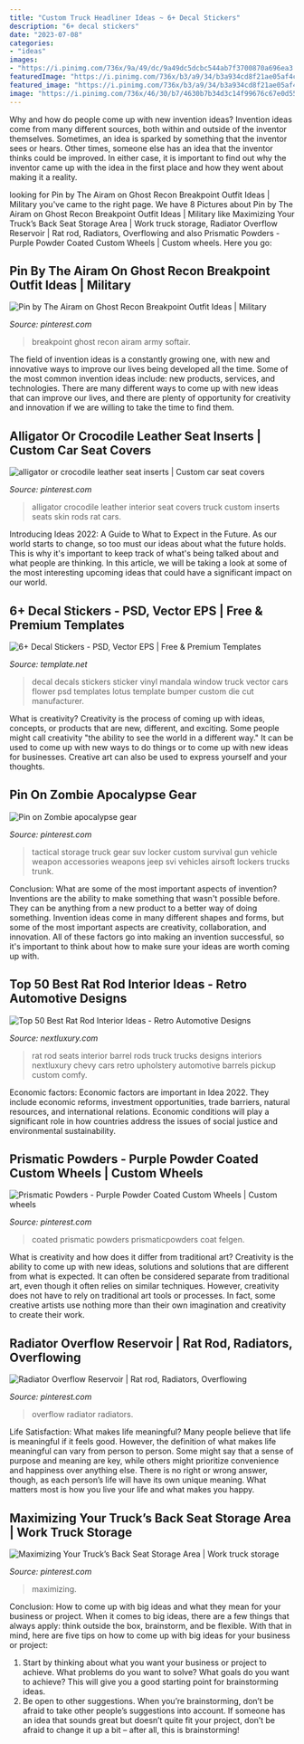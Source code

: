 ```yaml
---
title: "Custom Truck Headliner Ideas ~ 6+ Decal Stickers"
description: "6+ decal stickers"
date: "2023-07-08"
categories:
- "ideas"
images:
- "https://i.pinimg.com/736x/9a/49/dc/9a49dc5dcbc544ab7f3700870a696ea3.jpg"
featuredImage: "https://i.pinimg.com/736x/b3/a9/34/b3a934cd8f21ae05af4cb436be998085.jpg"
featured_image: "https://i.pinimg.com/736x/b3/a9/34/b3a934cd8f21ae05af4cb436be998085.jpg"
image: "https://i.pinimg.com/736x/46/30/b7/4630b7b34d3c14f99676c67e0d559640--crocodiles-alligators.jpg"
---
```



Why and how do people come up with new invention ideas?
Invention ideas come from many different sources, both within and outside of the inventor themselves. Sometimes, an idea is sparked by something that the inventor sees or hears. Other times, someone else has an idea that the inventor thinks could be improved. In either case, it is important to find out why the inventor came up with the idea in the first place and how they went about making it a reality.

	

		
looking for Pin by The Airam on Ghost Recon Breakpoint Outfit Ideas | Military you've came to the right page. We have 8 Pictures about Pin by The Airam on Ghost Recon Breakpoint Outfit Ideas | Military like Maximizing Your Truck’s Back Seat Storage Area | Work truck storage, Radiator Overflow Reservoir | Rat rod, Radiators, Overflowing and also Prismatic Powders - Purple Powder Coated Custom Wheels | Custom wheels. Here you go:
		
    
## Pin By The Airam On Ghost Recon Breakpoint Outfit Ideas | Military

<img loading=lazy src="https://i.pinimg.com/736x/b3/a9/34/b3a934cd8f21ae05af4cb436be998085.jpg" onerror="this.onerror=null;this.src='https://tse3.mm.bing.net/th?id=OIP.LOVycnQQCejJ6u4a8Ns50QHaLH&amp;pid=15.1';" alt="Pin by The Airam on Ghost Recon Breakpoint Outfit Ideas | Military">

_Source: pinterest.com_

>breakpoint ghost recon airam army softair. 

	

The field of invention ideas is a constantly growing one, with new and innovative ways to improve our lives being developed all the time. Some of the most common invention ideas include: new products, services, and technologies. There are many different ways to come up with new ideas that can improve our lives, and there are plenty of opportunity for creativity and innovation if we are willing to take the time to find them.

    
## Alligator Or Crocodile Leather Seat Inserts | Custom Car Seat Covers

<img loading=lazy src="https://i.pinimg.com/736x/46/30/b7/4630b7b34d3c14f99676c67e0d559640--crocodiles-alligators.jpg" onerror="this.onerror=null;this.src='https://tse2.mm.bing.net/th?id=OIP.vtY_vAQRKejd7oTDg8S9JwHaHa&amp;pid=15.1';" alt="alligator or crocodile leather seat inserts | Custom car seat covers">

_Source: pinterest.com_

>alligator crocodile leather interior seat covers truck custom inserts seats skin rods rat cars. 

	

Introducing Ideas 2022: A Guide to What to Expect in the Future. As our world starts to change, so too must our ideas about what the future holds. This is why it's important to keep track of what's being talked about and what people are thinking. In this article, we will be taking a look at some of the most interesting upcoming ideas that could have a significant impact on our world.

    
## 6+ Decal Stickers - PSD, Vector EPS | Free &amp; Premium Templates

<img loading=lazy src="https://images.template.net/wp-content/uploads/2017/01/07113902/Car-Decal-Stickers.jpg" onerror="this.onerror=null;this.src='https://tse3.mm.bing.net/th?id=OIP.ckiyeS64iYSt_TpNBVUkmwHaG5&amp;pid=15.1';" alt="6+ Decal Stickers - PSD, Vector EPS | Free &amp; Premium Templates">

_Source: template.net_

>decal decals stickers sticker vinyl mandala window truck vector cars flower psd templates lotus template bumper custom die cut manufacturer. 

	

What is creativity?
Creativity is the process of coming up with ideas, concepts, or products that are new, different, and exciting. Some people might call creativity "the ability to see the world in a different way." It can be used to come up with new ways to do things or to come up with new ideas for businesses. Creative art can also be used to express yourself and your thoughts.

    
## Pin On Zombie Apocalypse Gear

<img loading=lazy src="https://i.pinimg.com/736x/56/60/fa/5660fabc83b1d581094aec91e3036910--tactical-truck-tactical-survival.jpg" onerror="this.onerror=null;this.src='https://tse3.mm.bing.net/th?id=OIP.saaPdVwoclen8dzNwkMOFwHaE7&amp;pid=15.1';" alt="Pin on Zombie apocalypse gear">

_Source: pinterest.com_

>tactical storage truck gear suv locker custom survival gun vehicle weapon accessories weapons jeep svi vehicles airsoft lockers trucks trunk. 

	

Conclusion: What are some of the most important aspects of invention?
Inventions are the ability to make something that wasn't possible before. They can be anything from a new product to a better way of doing something. Invention ideas come in many different shapes and forms, but some of the most important aspects are creativity, collaboration, and innovation. All of these factors go into making an invention successful, so it's important to think about how to make sure your ideas are worth coming up with.

    
## Top 50 Best Rat Rod Interior Ideas - Retro Automotive Designs

<img loading=lazy src="http://nextluxury.com/wp-content/uploads/bucket-barrel-seats-rat-rod-interiors.jpg" onerror="this.onerror=null;this.src='https://tse3.mm.bing.net/th?id=OIP.hLYZbTkb26-5bsc1fUc9oAAAAA&amp;pid=15.1';" alt="Top 50 Best Rat Rod Interior Ideas - Retro Automotive Designs">

_Source: nextluxury.com_

>rat rod seats interior barrel rods truck trucks designs interiors nextluxury chevy cars retro upholstery automotive barrels pickup custom comfy. 

	

Economic factors:
Economic factors are important in Idea 2022. They include economic reforms, investment opportunities, trade barriers, natural resources, and international relations. Economic conditions will play a significant role in how countries address the issues of social justice and environmental sustainability.

    
## Prismatic Powders - Purple Powder Coated Custom Wheels | Custom Wheels

<img loading=lazy src="https://i.pinimg.com/736x/9a/49/dc/9a49dc5dcbc544ab7f3700870a696ea3.jpg" onerror="this.onerror=null;this.src='https://tse2.mm.bing.net/th?id=OIP.z7MTViV1FJ9esrjML0eSvwHaJ4&amp;pid=15.1';" alt="Prismatic Powders - Purple Powder Coated Custom Wheels | Custom wheels">

_Source: pinterest.com_

>coated prismatic powders prismaticpowders coat felgen. 

	

What is creativity and how does it differ from traditional art?
Creativity is the ability to come up with new ideas, solutions and solutions that are different from what is expected. It can often be considered separate from traditional art, even though it often relies on similar techniques. However, creativity does not have to rely on traditional art tools or processes. In fact, some creative artists use nothing more than their own imagination and creativity to create their work.

    
## Radiator Overflow Reservoir | Rat Rod, Radiators, Overflowing

<img loading=lazy src="https://i.pinimg.com/736x/08/dd/28/08dd287d261a5fc013853c87d98e365e.jpg" onerror="this.onerror=null;this.src='https://tse1.mm.bing.net/th?id=OIP.7eypVFHCAqtIHBLT8pYnIgHaJ3&amp;pid=15.1';" alt="Radiator Overflow Reservoir | Rat rod, Radiators, Overflowing">

_Source: pinterest.com_

>overflow radiator radiators. 

	

Life Satisfaction: What makes life meaningful?
Many people believe that life is meaningful if it feels good. However, the definition of what makes life meaningful can vary from person to person. Some might say that a sense of purpose and meaning are key, while others might prioritize convenience and happiness over anything else. There is no right or wrong answer, though, as each person’s life will have its own unique meaning. What matters most is how you live your life and what makes you happy.

    
## Maximizing Your Truck’s Back Seat Storage Area | Work Truck Storage

<img loading=lazy src="https://i.pinimg.com/736x/f2/5e/b0/f25eb091e9753a4903eee8feb2949522.jpg" onerror="this.onerror=null;this.src='https://tse2.mm.bing.net/th?id=OIP.9Zy1Pt51_GYsE9CTH_TT7gHaLa&amp;pid=15.1';" alt="Maximizing Your Truck’s Back Seat Storage Area | Work truck storage">

_Source: pinterest.com_

>maximizing. 

	

Conclusion: How to come up with big ideas and what they mean for your business or project.
When it comes to big ideas, there are a few things that always apply: think outside the box, brainstorm, and be flexible. With that in mind, here are five tips on how to come up with big ideas for your business or project: 
1. Start by thinking about what you want your business or project to achieve. What problems do you want to solve? What goals do you want to achieve? This will give you a good starting point for brainstorming ideas. 
2. Be open to other suggestions. When you’re brainstorming, don’t be afraid to take other people’s suggestions into account. If someone has an idea that sounds great but doesn’t quite fit your project, don’t be afraid to change it up a bit – after all, this is brainstorming! 

